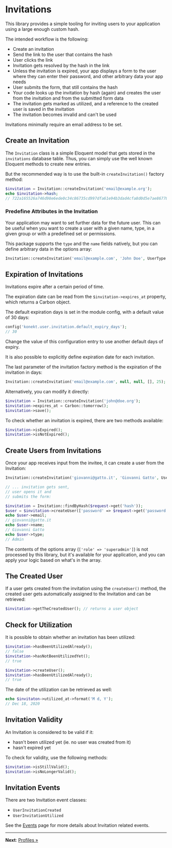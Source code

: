 # Invitations

This library provides a simple tooling for inviting users to your application using a large enough
custom hash.

The intended workflow is the following:

- Create an invitation
- Send the link to the user that contains the hash
- User clicks the link
- Invitation gets resolved by the hash in the link
- Unless the invitation is expired, your app displays a form to the user where they can enter their
  password, and other arbitrary data your app needs
- User submits the form, that still contains the hash
- Your code looks up the invitation by hash (again) and creates the user from the invitation and
  from the submitted form data
- The invitation gets marked as utilized, and a reference to the created user is saved in the invitation
- The invitation becomes invalid and can't be used

Invitations minimally require an email address to be set.

## Create an Invitation

The `Invitation` class is a simple Eloquent model that gets stored in the `invitations` database
table. Thus, you can simply use the well known Eloquent methods to create new entries.

But the recommended way is to use the built-in `createInvitation()` factory method:

```php
$invitation = Invitation::createInvitation('email@example.org');
echo $invitation->hash;
// 722a165526a746d98e6ede0c34c86735cd997dfa61e94b3dad4cfa8d0d5e7ae867784a3fceec41b1810ab948dc642dab
```

### Predefine Attributes in the Invitation

Your application may want to set further data for the future user. This can be useful when you want
to create a user with a given name, type, in a given group or with a predefined set or permissions.

This package supports the `type` and the `name` fields natively, but you can define arbitrary data
in the options array:

```php
Invitation::createInvitation('email@example.com', 'John Doe', UserType::ADMIN(), ['role' => 'superadmin']);
```

## Expiration of Invitations

Invitations expire after a certain period of time.

The expiration date can be read from the `$invitation->expires_at` property, which returns a Carbon
object.

The default expiration days is set in the module config, with a default value of 30 days:

```php
config('konekt.user.invitation.default_expiry_days');
// 30
```

Change the value of this configuration entry to use another default days of expiry. 

It is also possible to explicitly define expiration date for each invitation. 

The last parameter of the invitation factory method is the expiration of the invitation in days:

```php
Invitation::createInvitation('email@example.com', null, null, [], 25); // Invitation expires after 25 days
```

Alternatively, you can modify it directly:

```php
$invitation = Invitation::createInvitation('john@doe.org');
$invitation->expires_at = Carbon::tomorrow();
$invitation->save();
```

To check whether an invitation is expired, there are two methods available:

```php
$invitation->isExpired();
$invitation->isNotExpired();
```

## Create Users from Invitations

Once your app receives input from the invitee, it can create a user from the Invitation:

```php
Invitation::createInvitation('giovanni@gatto.it', 'Giovanni Gatto', UserType::ADMIN(), ['role' => 'superadmin']);

// ... invitation gets sent,
// user opens it and
// submits the form:

$invitation = Invitation::findByHash($request->get('hash'));
$user = $invitation->createUser(['password' => $request->get('password')]);
echo $user->email;
// giovanni@gatto.it
echo $user->name;
// Giovanni Gatto
echo $user->type;
// Admin
```

The contents of the options array (`['role' => 'superadmin']`) is not processed by this library, but
it's available for your application, and you can apply your logic based on what's in the array.

## The Created User

If a user gets created from the invitation using the `createUser()` method, the created user gets
automatically assigned to the Invitation and can be retrieved:

```php
$invitation->getTheCreatedUser(); // returns a user object
```

## Check for Utilization

It is possible to obtain whether an invitation has been utilized:

```php
$invitation->hasBeenUtilizedAlready();
// false
$invitation->hasNotBeenUtilizedYet();
// true

$invitation->createUser();
$invitation->hasBeenUtilizedAlready();
// true
```

The date of the utilization can be retrieved as well:

```php
echo $invitaton->utilized_at->format('M d, Y');
// Dec 18, 2020
```

## Invitation Validity

An Invitation is considered to be valid if it:

- hasn't been utilized yet (ie. no user was created from it)
- hasn't expired yet

To check for validity, use the following methods:

```php
$invitation->isStillValid();
$invitation->isNoLongerValid();
```

## Invitation Events

There are two Invitation event classes:

- `UserInvitationCreated`
- `UserInvitationUtilized`

See the [Events](events.md) page for more details about Invitation related events.

---

**Next**: [Profiles &raquo;](profile.md)
